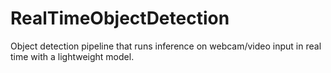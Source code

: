 # RealTimeObjectDetection
Object detection pipeline that runs inference on webcam/video input in real time with a lightweight model.
